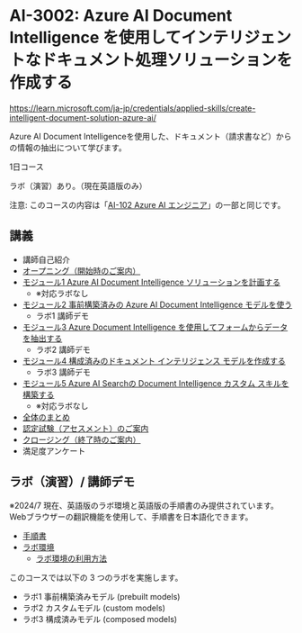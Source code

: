 # AI-3002: Azure AI Document Intelligence を使用してインテリジェントなドキュメント処理ソリューションを作成する

https://learn.microsoft.com/ja-jp/credentials/applied-skills/create-intelligent-document-solution-azure-ai/

Azure AI Document Intelligenceを使用した、ドキュメント（請求書など）からの情報の抽出について学びます。

1日コース

ラボ（演習）あり。（現在英語版のみ）

注意: このコースの内容は「[AI-102 Azure AI エンジニア](https://learn.microsoft.com/ja-jp/credentials/certifications/azure-ai-engineer/)」の一部と同じです。

## 講義

- 講師自己紹介
- [オープニング（開始時のご案内）](../opening.md)
- [モジュール1 Azure AI Document Intelligence ソリューションを計画する](mod01.md)
  - ※対応ラボなし
- [モジュール2 事前構築済みの Azure AI Document Intelligence モデルを使う](mod02.md)
  - ラボ1 講師デモ
- [モジュール3 Azure Document Intelligence を使用してフォームからデータを抽出する](mod03.md)
  - ラボ2 講師デモ
- [モジュール4 構成済みのドキュメント インテリジェンス モデルを作成する](mod04.md)
  - ラボ3 講師デモ
- [モジュール5 Azure AI Searchの Document Intelligence カスタム スキルを構築する](mod05.md)
  - ※対応ラボなし
- [全体のまとめ](matome.md)
- [認定試験（アセスメント）のご案内](assessment.md)
- [クロージング（終了時のご案内）](../closing-cloudslice.md)
- 満足度アンケート

## ラボ（演習）/ 講師デモ

※2024/7 現在、英語版のラボ環境と英語版の手順書のみ提供されています。Webブラウザーの翻訳機能を使用して、手順書を日本語化できます。

- [手順書](https://microsoftlearning.github.io/mslearn-ai-document-intelligence/)
- [ラボ環境](https://esi.learnondemand.net/)
  - [ラボ環境の利用方法](../ラボ環境の利用方法.pdf)

このコースでは以下の 3 つのラボを実施します。
- ラボ1 事前構築済みモデル (prebuilt models)
- ラボ2 カスタムモデル (custom models)
- ラボ3 構成済みモデル (composed models)
